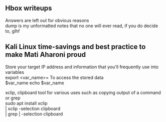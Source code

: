 ## Hbox writeups
Answers are left out for obvious reasons  
dump is my unformatted notes that no one will ever read, if you do decide to, glhf  

## Kali Linux time-savings and best practice to make Mati Aharoni proud  

Store your target IP address and information that you'll frequently use into variables  
export <var_name>=<store>
To access the stored data  
$var_name
echo $var_name

xclip, clipboard tool for various uses such as copying output of a command or grep  
sudo apt install xclip  
<command> | xclip -selection clipboard  
<command> | grep <word> | -selection clipboard  
